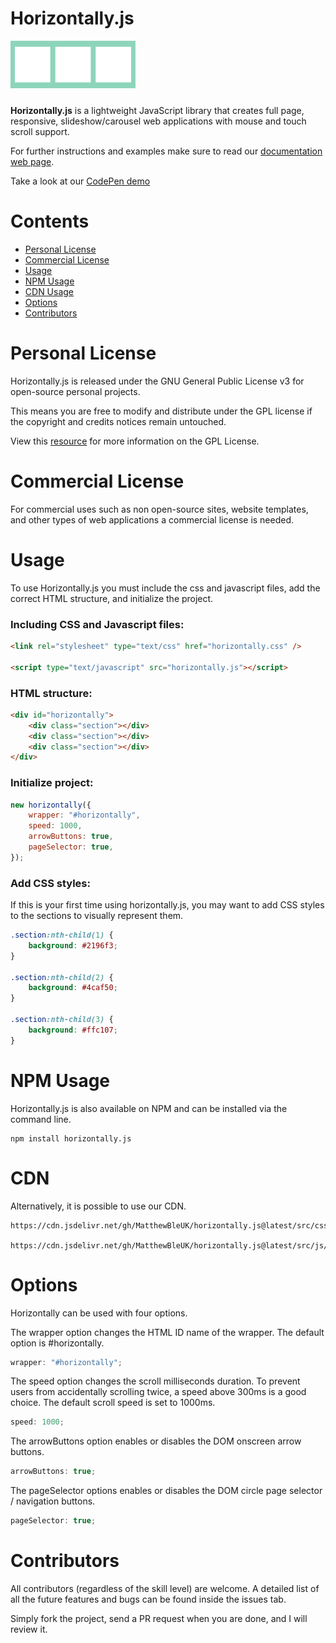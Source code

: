 # Horizontally.js

<img src="logo.svg" alt="Markdown Monster icon" width="200" style="margin-bottom: 10px" />

<strong>Horizontally.js</strong> is a lightweight JavaScript library that creates full page, responsive, slideshow/carousel web applications with mouse and touch scroll support.

For further instructions and examples make sure to read our <a href="https://matthewbleuk.github.io/horizontally.js-docs/" target="_blank">documentation web page</a>.

Take a look at our <a href="https://codepen.io/matthew98/pen/poQeapN" target="_blank">CodePen demo</a>

# Contents

-   [Personal License](#Personal-License)
-   [Commercial License](#Commercial-License)
-   [Usage](#Usage)
-   [NPM Usage](#NPM-Usage)
-   [CDN Usage](#CDN-Usage)
-   [Options](#Options)
-   [Contributors](#Contributors)

# Personal License

Horizontally.js is released under the GNU General Public License v3 for open-source personal projects.

This means you are free to modify and distribute under the GPL license if the copyright and credits notices remain untouched.

View this [resource](https://choosealicense.com/licenses/gpl-3.0/) for more information on the GPL License.

# Commercial License

For commercial uses such as non open-source sites, website templates, and other types of web applications a commercial license is needed.

<!-- For more information on commercial licenses, take a look at our site ().  -->

# Usage

To use Horizontally.js you must include the css and javascript files, add the correct HTML structure, and initialize the project.

### Including CSS and Javascript files:

```html
<link rel="stylesheet" type="text/css" href="horizontally.css" />

<script type="text/javascript" src="horizontally.js"></script>
```

### HTML structure:

```html
<div id="horizontally">
    <div class="section"></div>
    <div class="section"></div>
    <div class="section"></div>
</div>
```

### Initialize project:

```javascript
new horizontally({
    wrapper: "#horizontally",
    speed: 1000,
    arrowButtons: true,
    pageSelector: true,
});
```

### Add CSS styles:

If this is your first time using horizontally.js, you may want to add CSS styles to the sections to visually represent them.

```css
.section:nth-child(1) {
    background: #2196f3;
}

.section:nth-child(2) {
    background: #4caf50;
}

.section:nth-child(3) {
    background: #ffc107;
}
```

# NPM Usage

Horizontally.js is also available on NPM and can be installed via the command line.

```
npm install horizontally.js
```

# CDN

Alternatively, it is possible to use our CDN.

```
https://cdn.jsdelivr.net/gh/MatthewBleUK/horizontally.js@latest/src/css/horizontally.css

https://cdn.jsdelivr.net/gh/MatthewBleUK/horizontally.js@latest/src/js/horizontally.js
```

# Options

Horizontally can be used with four options.

The wrapper option changes the HTML ID name of the wrapper. The default option is #horizontally.

```javascript
wrapper: "#horizontally";
```

The speed option changes the scroll milliseconds duration. To prevent users from accidentally scrolling twice, a speed above 300ms is a good choice. The default scroll speed is set to 1000ms.

```javascript
speed: 1000;
```

The arrowButtons option enables or disables the DOM onscreen arrow buttons.

```javascript
arrowButtons: true;
```

The pageSelector options enables or disables the DOM circle page selector / navigation buttons.

```javascript
pageSelector: true;
```

# Contributors

All contributors (regardless of the skill level) are welcome. A detailed list of all the future features and bugs can be found inside the issues tab.

Simply fork the project, send a PR request when you are done, and I will review it.
